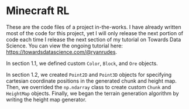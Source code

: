 # Minecraft RL

These are the code files of a project in-the-works. I have already written most of the code for this project, yet I will only release the next portion of code each time I release the next section of my tutorial on Towards Data Science. You can view the ongoing tutorial here: https://towardsdatascience.com/@ryanrudes.

In section 1.1, we defined custom `Color`, `Block`, and `Ore` objects.

In section 1.2, we created `Point2D` and `Point3D` objects for specifying cartesian coordinate positions in the generated chunk and height map. Then, we overrided the `np.ndarray` class to create custom `Chunk` and `HeightMap` objects. Finally, we began the terrain generation algorithm by writing the height map generator.
